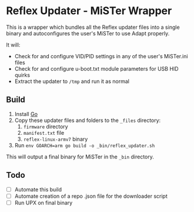 # Reflex Updater - MiSTer Wrapper

This is a wrapper which bundles all the Reflex updater files into a single
binary and autoconfigures the user's MiSTer to use Adapt properly.

It will:
- Check for and configure VID/PID settings in any of the user's MiSTer.ini files
- Check for and configure u-boot.txt module parameters for USB HID quirks
- Extract the updater to `/tmp` and run it as normal

## Build

1. Install [Go](https://golang.org/doc/install)
2. Copy these updater files and folders to the `_files` directory:
   1. `firmware` directory
   2. `manifest.txt` file
   3. `reflex-linux-armv7` binary
3. Run `env GOARCH=arm go build -o _bin/reflex_updater.sh`

This will output a final binary for MiSTer in the `_bin` directory.

## Todo

- [ ] Automate this build
- [ ] Automate creation of a repo .json file for the downloader script
- [ ] Run UPX on final binary